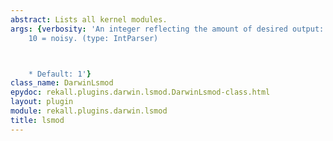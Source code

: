 ```yaml
---
abstract: Lists all kernel modules.
args: {verbosity: 'An integer reflecting the amount of desired output: 0 = quiet,
    10 = noisy. (type: IntParser)



    * Default: 1'}
class_name: DarwinLsmod
epydoc: rekall.plugins.darwin.lsmod.DarwinLsmod-class.html
layout: plugin
module: rekall.plugins.darwin.lsmod
title: lsmod
---
```

